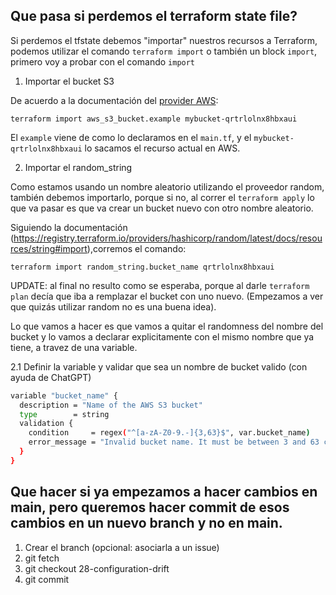 ## Que pasa si perdemos el terraform state file?

Si perdemos el tfstate debemos "importar" nuestros recursos a Terraform, podemos utilizar el comando `terraform import` o también un block `import`, primero voy a probar con el comando `import`

1. Importar el bucket S3

De acuerdo a la documentación del [provider AWS](https://registry.terraform.io/providers/hashicorp/aws/latest/docs/resources/s3_bucket#import):

`terraform import aws_s3_bucket.example mybucket-qrtrlolnx8hbxaui `

El `example` viene de como lo declaramos en el `main.tf`, y el `mybucket-qrtrlolnx8hbxaui` lo sacamos el recurso actual en AWS.

2. Importar el random_string

Como estamos usando un nombre aleatorio utilizando el proveedor random, también debemos importarlo, porque si no, al correr el `terraform apply` lo que va pasar es que va crear un bucket nuevo con otro nombre aleatorio. 

Siguiendo la documentación (https://registry.terraform.io/providers/hashicorp/random/latest/docs/resources/string#import),corremos el comando:

`terraform import random_string.bucket_name qrtrlolnx8hbxaui`

UPDATE: al final no resulto como se esperaba, porque al darle `terraform plan` decía que iba a remplazar el bucket con uno nuevo. (Empezamos a ver que quizás utilizar random no es una buena idea).

Lo que vamos a hacer es que vamos a quitar el randomness del nombre del bucket y lo vamos a declarar explicitamente con el mismo nombre que ya tiene, a travez de una variable.

2.1 Definir la variable y validar que sea un nombre de bucket valido (con ayuda de ChatGPT)

```sh
variable "bucket_name" {
  description = "Name of the AWS S3 bucket"
  type        = string
  validation {
    condition     = regex("^[a-zA-Z0-9.-]{3,63}$", var.bucket_name)
    error_message = "Invalid bucket name. It must be between 3 and 63 characters long and can only contain alphanumeric characters, hyphens, and dots."
  }
}
```


## Que hacer si ya empezamos a hacer cambios en main, pero queremos hacer commit de esos cambios en un nuevo branch y no en main.

1. Crear el branch (opcional: asociarla a un issue)
2. git fetch
3. git checkout 28-configuration-drift
4. git commit



